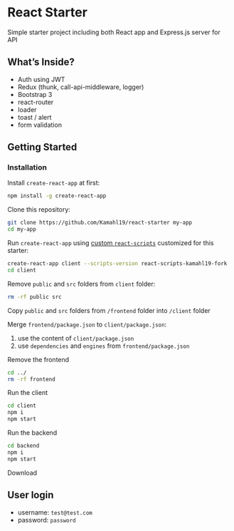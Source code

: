 # React Starter

Simple starter project including both React app and Express.js server for API

## What’s Inside?

* Auth using JWT
* Redux (thunk, call-api-middleware, logger)
* Bootstrap 3
* react-router
* loader
* toast / alert
* form validation

## Getting Started

### Installation

Install `create-react-app` at first:

```sh
npm install -g create-react-app
```

Clone this repository:

```sh
git clone https://github.com/Kamahl19/react-starter my-app
cd my-app
```

Run `create-react-app` using [custom `react-scripts`](https://github.com/Kamahl19/create-react-app/tree/master/packages/react-scripts) customized for this starter:

```sh
create-react-app client --scripts-version react-scripts-kamahl19-fork
cd client
```

Remove `public` and `src` folders from `client` folder:

```sh
rm -rf public src
```

Copy `public` and `src` folders from `/frontend` folder into `/client` folder

Merge `frontend/package.json` to `client/package.json`:

1. use the content of `client/package.json`
2. use `dependencies` and `engines` from `frontend/package.json`

Remove the frontend

```sh
cd ../
rm -rf frontend
```

Run the client

```sh
cd client
npm i
npm start
```

Run the backend

```sh
cd backend
npm i
npm start
```

Download 

## User login

* username: `test@test.com`
* password: `password`
